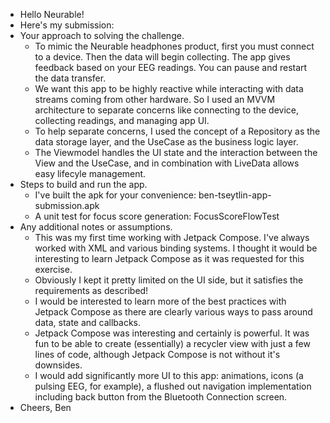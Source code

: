  - Hello Neurable!
 - Here's my submission:
 - Your approach to solving the challenge.
    - To mimic the Neurable headphones product, first you must connect to a device. Then the data will begin collecting. The app gives feedback based on your EEG readings. You can pause and restart the data transfer.
    - We want this app to be highly reactive while interacting with data streams coming from other hardware. So I used an MVVM architecture to separate concerns like connecting to the device, collecting readings, and managing app UI.
    - To help separate concerns, I used the concept of a Repository as the data storage layer, and the UseCase as the business logic layer.
    - The Viewmodel handles the UI state and the interaction between the View and the UseCase, and in combination with LiveData allows easy lifecyle management.
 - Steps to build and run the app.
    - I've built the apk for your convenience: ben-tseytlin-app-submission.apk
    - A unit test for focus score generation: FocusScoreFlowTest
 - Any additional notes or assumptions.
   - This was my first time working with Jetpack Compose. I've always worked with XML and various binding systems. I thought it would be interesting to learn Jetpack Compose as it was requested for this exercise.
   - Obviously I kept it pretty limited on the UI side, but it satisfies the requirements as described!
   - I would be interested to learn more of the best practices with Jetpack Compose as there are clearly various ways to pass around data, state and callbacks.
   - Jetpack Compose was interesting and certainly is powerful. It was fun to be able to create (essentially) a recycler view with just a few lines of code, although Jetpack Compose is not without it's downsides.
   - I would add significantly more UI to this app: animations, icons (a pulsing EEG, for example), a flushed out navigation implementation including back button from the Bluetooth Connection screen.
 - Cheers, Ben